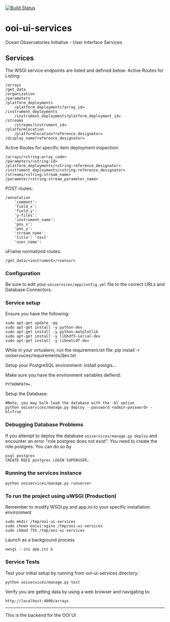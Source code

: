 [![Build Status](https://travis-ci.org/asascience-open/ooi-ui-services.svg?branch=master)](https://travis-ci.org/asascience-open/ooi-ui-services)

ooi-ui-services
===============

Ocean Observatories Initiative - User Interface Services

## Services
The WSGI service endpoints are listed and defined below:
Active Routes for Listing:

    /arrays
    /get_data
    /organization
    /parameters
    /platform_deployments
        /platform_deployments?array_id=
    /instrument_deployments
        /instrument_deployments?platform_deployment_id=
    /streams
        /streams?instrument_id=
    /platformlocation
        /platformlocation?reference_designator=
    /display_name?reference_designator=

Active Routes for specific item deployment inspection:

    /arrays/<string:array_code>
    /parameters/<string:id>
    /platform_deployments/<string:reference_designator>
    /instrument_deployments/<string:reference_designator>
    /streams/<string:stream_name>
    /parameter/<string:stream_parameter_name>

POST routes:

    /annotation
        'comment':
        'field_x':
        'field_y': 
        'y-files':
        'instrument_name':
        'pos_x':
        'pos_y':
        'stream_name': 
        'title': 'test'
        'user_name': 
    
uFrame normalized routes:

    /get_data/<instrument>/<sensor>

### Configuration
Be sure to edit your `ooiservices/app/config.yml` file to the correct URLs and Database Connectors.

### Service setup
Ensure you have the following:

    sudo apt-get update -qq
    sudo apt-get install -y python-dev
    sudo apt-get install -y python-matplotlib
    sudo apt-get install -y libhdf5-serial-dev
    sudo apt-get install -y libnetcdf-dev
      
While in your virtualenv, run the requirement.txt file:
    pip install -r ooiservuces/requirements/dev.txt

Setup your PostgreSQL environment:
    install postgis...

Make sure you have the environment variables defiend:

    PYTHONPATH=.
    
Setup the Database:

    #Note, you may bulk load the database with the -bl option
    python ooiservices/manage.py deploy --password <admin-password> -bl=True




### Debugging Database Problems

If you attempt to deploy the database `ooiservices/manage.py deploy` and
encounter an error "role postgres does not exist". You need to create the role
postgres. You can do so by

```
psql postgres
CREATE ROLE postgres LOGIN SUPERUSER;
```

### Running the services instance
    python ooiservices/manage.py runserver

### To run the project using uWSGI (Production)
Remember to modify WSGI.py and app.ini to your specific installation environment
```
sudo mkdir /tmp/ooi-ui-services
sudo chown ooiui:nginx /tmp/ooi-ui-services
sudo chmod 755 /tmp/ooi-ui-services
```

Launch as a background process
```
uwsgi --ini app.ini &
```
    
### Service Tests
Test your initial setup by running from ooi-ui-services directory:
  
    python ooiservices/manage.py test

Verify you are getting data by using a web browser and navigating to:

    http://localhost:4000/arrays

----

This is the backend for the OOI UI
